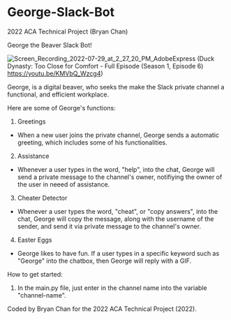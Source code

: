 # George-Slack-Bot
2022 ACA Technical Project (Bryan Chan)


George the Beaver Slack Bot!

![Screen_Recording_2022-07-29_at_2_27_20_PM_AdobeExpress](https://user-images.githubusercontent.com/103339794/181845783-8f7a47f7-3deb-4ef5-b255-c8ca1da1325b.gif)
(Duck Dynasty: Too Close for Comfort - Full Episode (Season 1, Episode 6) https://youtu.be/KMVbQ_Wzcg4)


George, is a digital beaver, who seeks the make the Slack private channel a functional, and efficient workplace.


Here are some of George's functions:

  1) Greetings
  - When a new user joins the private channel, George sends a automatic greeting, which includes some of his functionalities.

  2) Assistance
  - Whenever a user types in the word, "help", into the chat, George will send a private message to the channel's owner, notifiying the owner of the user   in neeed of assistance.

  3) Cheater Detector
  - Whenever a user types the word, "cheat", or "copy answers", into the chat, George will copy the message, along with the username of the sender, and     send it via private message to the channel's owner.

  4) Easter Eggs
  - George likes to have fun. If a user types in a specific keyword such as "George" into the chatbox, then George will reply with a GIF.


How to get started:

  1) In the main.py file, just enter in the channel name into the variable "channel-name".



Coded by Bryan Chan for the 2022 ACA Technical Project (2022).

